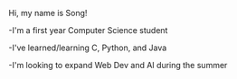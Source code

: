 Hi, my name is Song! 

-I'm a first year Computer Science student

-I've learned/learning C, Python, and Java 

-I'm looking to expand Web Dev and AI during the summer
